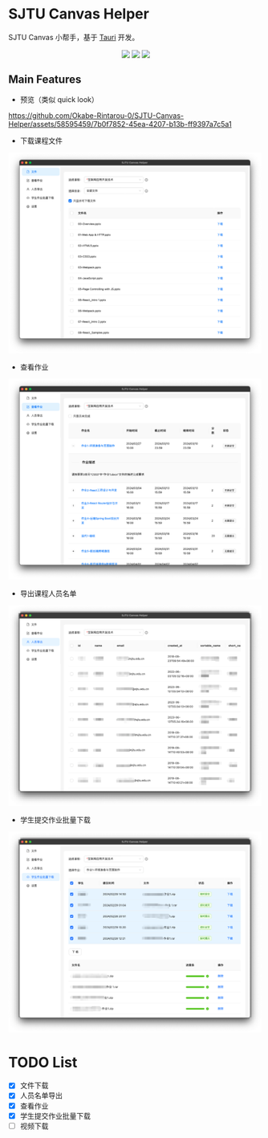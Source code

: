 # SJTU Canvas Helper

SJTU Canvas 小帮手，基于 [Tauri](https://tauri.app/) 开发。

<div align="center">
  <img align="center" src="https://img.shields.io/badge/rust-1.75-blue" alt="">
  <img align="center" src="https://img.shields.io/github/stars/Okabe-Rintarou-0/SJTU-Canvas-Helper" /> 
  <img align="center" src="https://img.shields.io/github/v/release/Okabe-Rintarou-0/SJTU-Canvas-Helper?include_prereleases" /> 
  <img align="center" src="https://img.shields.io/github/downloads/Okabe-Rintarou-0/SJTU-Canvas-Helper/total" />
</div>

## Main Features
+ 预览（类似 quick look）

https://github.com/Okabe-Rintarou-0/SJTU-Canvas-Helper/assets/58595459/7b0f7852-45ea-4207-b13b-ff9397a7c5a1

+ 下载课程文件

![](download_course_files.png)

+ 查看作业

![](assignments.png)

+ 导出课程人员名单

![](export_users.png)

+ 学生提交作业批量下载

![](<submissions.png>)

# TODO List

+ [x] 文件下载
+ [x] 人员名单导出
+ [x] 查看作业
+ [x] 学生提交作业批量下载
+ [ ] 视频下载
